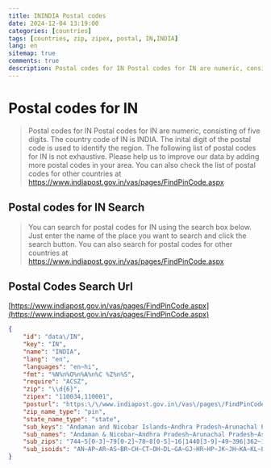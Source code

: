 ```yaml
---
title: ININDIA Postal codes 
date: 2024-12-04 13:19:00
categories: [countries]
tags: [countries, zip, zipex, postal, IN,INDIA]
lang: en
sitemap: true
comments: true
description: Postal codes for IN Postal codes for IN are numeric, consisting of five digits. The country code of IN is INDIA. The inital digit of the postal code is used to identify the region. The following list of postal codes for IN is not exhaustive. Please help us to improve our data by adding more postal codes in your area. You can also check the list of postal codes for other countries at https://www.indiapost.gov.in/vas/pages/FindPinCode.aspx
---
```


# Postal codes for IN
> Postal codes for IN Postal codes for IN are numeric, consisting of five digits. The country code of IN is INDIA. The inital digit of the postal code is used to identify the region. The following list of postal codes for IN is not exhaustive. Please help us to improve our data by adding more postal codes in your area. You can also check the list of postal codes for other countries at https://www.indiapost.gov.in/vas/pages/FindPinCode.aspx

## Postal codes for IN Search 
> You can search for postal codes for IN using the search box below. Just enter the name of the place you want to search and click the search button. You can also search for postal codes for other countries at https://www.indiapost.gov.in/vas/pages/FindPinCode.aspx

## Postal Codes Search Url

[https://www.indiapost.gov.in/vas/pages/FindPinCode.aspx](https://www.indiapost.gov.in/vas/pages/FindPinCode.aspx)
```json
{
    "id": "data\/IN",
    "key": "IN",
    "name": "INDIA",
    "lang": "en",
    "languages": "en~hi",
    "fmt": "%N%n%O%n%A%n%C %Z%n%S",
    "require": "ACSZ",
    "zip": "\\d{6}",
    "zipex": "110034,110001",
    "posturl": "https:\/\/www.indiapost.gov.in\/vas\/pages\/FindPinCode.aspx",
    "zip_name_type": "pin",
    "state_name_type": "state",
    "sub_keys": "Andaman and Nicobar Islands~Andhra Pradesh~Arunachal Pradesh~Assam~Bihar~Chandigarh~Chhattisgarh~Dadra and Nagar Haveli and Daman and Diu~Delhi~Goa~Gujarat~Haryana~Himachal Pradesh~Jammu and Kashmir~Jharkhand~Karnataka~Kerala~Ladakh~Lakshadweep~Madhya Pradesh~Maharashtra~Manipur~Meghalaya~Mizoram~Nagaland~Odisha~Puducherry~Punjab~Rajasthan~Sikkim~Tamil Nadu~Telangana~Tripura~Uttar Pradesh~Uttarakhand~West Bengal",
    "sub_names": "Andaman & Nicobar~Andhra Pradesh~Arunachal Pradesh~Assam~Bihar~Chandigarh~Chhattisgarh~Dadra & Nagar Haveli & Daman & Diu~Delhi~Goa~Gujarat~Haryana~Himachal Pradesh~Jammu & Kashmir~Jharkhand~Karnataka~Kerala~Ladakh~Lakshadweep~Madhya Pradesh~Maharashtra~Manipur~Meghalaya~Mizoram~Nagaland~Odisha~Puducherry~Punjab~Rajasthan~Sikkim~Tamil Nadu~Telangana~Tripura~Uttar Pradesh~Uttarakhand~West Bengal",
    "sub_zips": "744~5[0-3]~79[0-2]~78~8[0-5]~16|1440[3-9]~49~396|362~11~403~3[6-9]~1[23]~17~1[89]~81[4-9]|82|83[0-5]~5[4-9]|53[7-9]~6[7-9]|6010|607008|777~194~682~4[5-8]|490~4[0-4]~79[56]~79[34]~796~79[78]~7[5-7]~60[579]~1[456]~3[0-4]~737|750~6[0-6]|536~5[0-3]~799~2[0-35-8]|24[0-7]|26[12]~24[46-9]|254|26[23]~7[0-4]",
    "sub_isoids": "AN~AP~AR~AS~BR~CH~CT~DH~DL~GA~GJ~HR~HP~JK~JH~KA~KL~LA~LD~MP~MH~MN~ML~MZ~NL~OR~PY~PB~RJ~SK~TN~TG~TR~UP~UT~WB"
}
```
